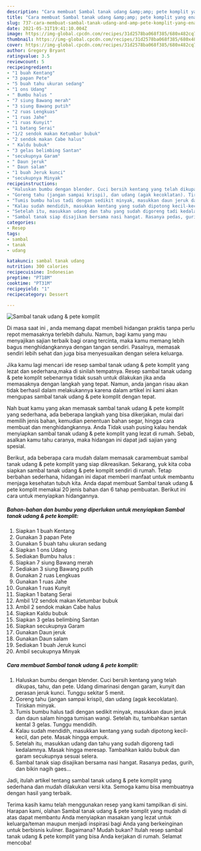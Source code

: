 ```yaml
---
description: "Cara membuat Sambal tanak udang &amp;amp; pete komplit yang enak Untuk Jualan"
title: "Cara membuat Sambal tanak udang &amp;amp; pete komplit yang enak Untuk Jualan"
slug: 737-cara-membuat-sambal-tanak-udang-and-amp-pete-komplit-yang-enak-untuk-jualan
date: 2021-05-31T19:41:10.004Z
image: https://img-global.cpcdn.com/recipes/31d2578ba068f385/680x482cq70/sambal-tanak-udang-pete-komplit-foto-resep-utama.jpg
thumbnail: https://img-global.cpcdn.com/recipes/31d2578ba068f385/680x482cq70/sambal-tanak-udang-pete-komplit-foto-resep-utama.jpg
cover: https://img-global.cpcdn.com/recipes/31d2578ba068f385/680x482cq70/sambal-tanak-udang-pete-komplit-foto-resep-utama.jpg
author: Gregory Bryant
ratingvalue: 3.5
reviewcount: 5
recipeingredient:
- "1 buah Kentang"
- "3 papan Pete"
- "5 buah tahu ukuran sedang"
- "1 ons Udang"
- " Bumbu halus "
- "7 siung Bawang merah"
- "3 siung Bawang putih"
- "2 ruas Lengkuas"
- "1 ruas Jahe"
- "1 ruas Kunyit"
- "1 batang Serai"
- "1/2 sendok makan Ketumbar bubuk"
- "2 sendok makan Cabe halus"
- " Kaldu bubuk"
- "3 gelas belimbing Santan"
- "secukupnya Garam"
- " Daun jeruk"
- " Daun salam"
- "1 buah Jeruk kunci"
- "secukupnya Minyak"
recipeinstructions:
- "Haluskan bumbu dengan blender. Cuci bersih kentang yang telah dikupas, tahu, dan pete. Udang dimarinasi dengan garam, kunyit dan perasan jeruk kunci. Tunggu sekitar 5 menit."
- "Goreng tahu (jangan sampai krispi), dan udang (agak kecoklatan). Tiriskan minyak."
- "Tumis bumbu halus tadi dengan sedikit minyak, masukkan daun jeruk dan daun salam hingga tumisan wangi. Setelah itu, tambahkan santan kental 3 gelas. Tunggu mendidih."
- "Kalau sudah mendidih, masukkan kentang yang sudah dipotong kecil-kecil, dan pete. Masak hingga empuk."
- "Setelah itu, masukkan udang dan tahu yang sudah digoreng tadi kedalamnya. Masak hingga meresap. Tambahkan kaldu bubuk dan garam secukupnya sesuai selera."
- "Sambal tanak siap disajikan bersama nasi hangat. Rasanya pedas, gurih, dan bikin nagih gaes..."
categories:
- Resep
tags:
- sambal
- tanak
- udang

katakunci: sambal tanak udang 
nutrition: 300 calories
recipecuisine: Indonesian
preptime: "PT18M"
cooktime: "PT31M"
recipeyield: "1"
recipecategory: Dessert

---
```



![Sambal tanak udang &amp; pete komplit](https://img-global.cpcdn.com/recipes/31d2578ba068f385/680x482cq70/sambal-tanak-udang-pete-komplit-foto-resep-utama.jpg)

Di masa  saat ini , anda memang dapat membeli hidangan praktis tanpa perlu repot memasaknya terlebih dahulu. Namun, bagi kamu yang mau menyajikan sajian terbaik bagi orang tercinta, maka kamu memang lebih bagus menghidangkannya dengan tangan sendiri. Pasalnya, memasak sendiri lebih sehat dan juga bisa menyesuaikan dengan selera keluarga.

Jika kamu lagi mencari ide resep sambal tanak udang &amp; pete komplit yang lezat dan sederhana,maka di sinilah tempatnya. Resep sambal tanak udang &amp; pete komplit  sebenarnya tidak susah untuk dilakukan jika anda memasaknya dengan langkah yang tepat. Namun, anda jangan risau akan tidak berhasil dalam melakukannya 
karena dalam artikel ini kami akan mengupas sambal tanak udang &amp; pete komplit dengan tepat.  



Nah buat kamu yang akan memasak sambal tanak udang &amp; pete komplit yang sederhana, ada beberapa langkah yang bisa dikerjakan, mulai dari memilih jenis bahan, kemudian penentuan bahan segar, hingga cara membuat dan menghidangkannya. Anda Tidak usah pusing kalau hendak menyiapkan sambal tanak udang &amp; pete komplit yang lezat di rumah. Sebab, asalkan kamu  tahu caranya, maka hidangan ini dapat jadi sajian yang spesial.

Berikut, ada beberapa cara mudah dalam memasak caramembuat sambal tanak udang &amp; pete komplit yang siap dikreasikan. Sekarang, yuk kita coba siapkan sambal tanak udang &amp; pete komplit sendiri di rumah. Tetap berbahan sederhana, hidangan ini dapat memberi manfaat untuk membantu menjaga kesehatan tubuh kita. Anda dapat membuat Sambal tanak udang &amp; pete komplit memakai 20 jenis bahan dan 6 tahap pembuatan. Berikut ini cara untuk menyiapkan hidangannya.

<!--inarticleads1-->

##### Bahan-bahan dan bumbu yang diperlukan untuk menyiapkan Sambal tanak udang &amp; pete komplit:

1. Siapkan 1 buah Kentang
1. Gunakan 3 papan Pete
1. Gunakan 5 buah tahu ukuran sedang
1. Siapkan 1 ons Udang
1. Sediakan  Bumbu halus :
1. Siapkan 7 siung Bawang merah
1. Sediakan 3 siung Bawang putih
1. Gunakan 2 ruas Lengkuas
1. Gunakan 1 ruas Jahe
1. Gunakan 1 ruas Kunyit
1. Siapkan 1 batang Serai
1. Ambil 1/2 sendok makan Ketumbar bubuk
1. Ambil 2 sendok makan Cabe halus
1. Siapkan  Kaldu bubuk
1. Siapkan 3 gelas belimbing Santan
1. Siapkan secukupnya Garam
1. Gunakan  Daun jeruk
1. Gunakan  Daun salam
1. Sediakan 1 buah Jeruk kunci
1. Ambil secukupnya Minyak




<!--inarticleads2-->

##### Cara membuat Sambal tanak udang &amp; pete komplit:

1. Haluskan bumbu dengan blender. Cuci bersih kentang yang telah dikupas, tahu, dan pete. Udang dimarinasi dengan garam, kunyit dan perasan jeruk kunci. Tunggu sekitar 5 menit.
1. Goreng tahu (jangan sampai krispi), dan udang (agak kecoklatan). Tiriskan minyak.
1. Tumis bumbu halus tadi dengan sedikit minyak, masukkan daun jeruk dan daun salam hingga tumisan wangi. Setelah itu, tambahkan santan kental 3 gelas. Tunggu mendidih.
1. Kalau sudah mendidih, masukkan kentang yang sudah dipotong kecil-kecil, dan pete. Masak hingga empuk.
1. Setelah itu, masukkan udang dan tahu yang sudah digoreng tadi kedalamnya. Masak hingga meresap. Tambahkan kaldu bubuk dan garam secukupnya sesuai selera.
1. Sambal tanak siap disajikan bersama nasi hangat. Rasanya pedas, gurih, dan bikin nagih gaes...




Jadi, itulah artikel tentang  sambal tanak udang &amp; pete komplit  yang sederhana dan mudah dilakukan versi kita. Semoga kamu bisa membuatnya dengan hasil yang terbaik. 

Terima kasih kamu telah menggunakan resep yang kami tampilkan di sini. Harapan kami, olahan  Sambal tanak udang &amp; pete komplit yang mudah di atas dapat membantu Anda menyiapkan masakan yang lezat untuk keluarga/teman maupun menjadi inspirasi bagi Anda yang berkeinginan untuk berbisnis kuliner. Bagaimana? Mudah bukan? Itulah resep sambal tanak udang &amp; pete komplit yang bisa Anda kerjakan di rumah. Selamat mencoba!


